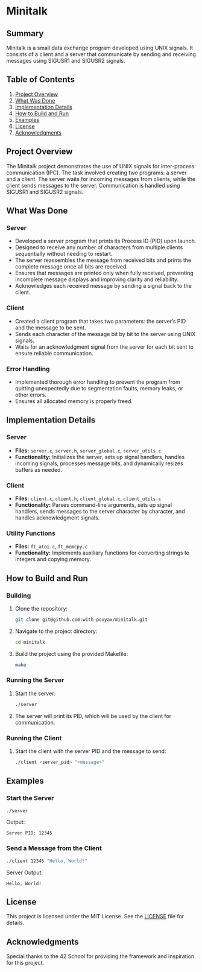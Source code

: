 # Minitalk

## Summary
Minitalk is a small data exchange program developed using UNIX signals. It consists of a client and a server that communicate by sending and receiving messages using SIGUSR1 and SIGUSR2 signals.

## Table of Contents
1. [Project Overview](#project-overview)
2. [What Was Done](#what-was-done)
3. [Implementation Details](#implementation-details)
4. [How to Build and Run](#how-to-build-and-run)
5. [Examples](#examples)
6. [License](#license)
7. [Acknowledgments](#acknowledgments)

## Project Overview
The Minitalk project demonstrates the use of UNIX signals for inter-process communication (IPC). The task involved creating two programs: a server and a client. The server waits for incoming messages from clients, while the client sends messages to the server. Communication is handled using SIGUSR1 and SIGUSR2 signals.

## What Was Done

### Server
- Developed a server program that prints its Process ID (PID) upon launch.
- Designed to receive any number of characters from multiple clients sequentially without needing to restart.
- The server reassembles the message from received bits and prints the complete message once all bits are received.
- Ensures that messages are printed only when fully received, preventing incomplete message displays and improving clarity and reliability.
- Acknowledges each received message by sending a signal back to the client.

### Client
- Created a client program that takes two parameters: the server’s PID and the message to be sent.
- Sends each character of the message bit by bit to the server using UNIX signals.
- Waits for an acknowledgment signal from the server for each bit sent to ensure reliable communication.

### Error Handling
- Implemented thorough error handling to prevent the program from quitting unexpectedly due to segmentation faults, memory leaks, or other errors.
- Ensures all allocated memory is properly freed.

## Implementation Details

### Server
- **Files:** `server.c`, `server.h`, `server_global.c`, `server_utils.c`
- **Functionality:** Initializes the server, sets up signal handlers, handles incoming signals, processes message bits, and dynamically resizes buffers as needed.

### Client
- **Files:** `client.c`, `client.h`, `client_global.c`, `client_utils.c`
- **Functionality:** Parses command-line arguments, sets up signal handlers, sends messages to the server character by character, and handles acknowledgment signals.

### Utility Functions
- **Files:** `ft_atoi.c`, `ft_memcpy.c`
- **Functionality:** Implements auxiliary functions for converting strings to integers and copying memory.

## How to Build and Run

### Building
1. Clone the repository:
   ```sh
   git clone git@github.com:with-pouyax/minitalk.git
   ```
2. Navigate to the project directory:
   ```sh
   cd minitalk
   ```
3. Build the project using the provided Makefile:
   ```sh
   make
   ```

### Running the Server
1. Start the server:
   ```sh
   ./server
   ```
2. The server will print its PID, which will be used by the client for communication.

### Running the Client
1. Start the client with the server PID and the message to send:
   ```sh
   ./client <server_pid> "<message>"
   ```

## Examples

### Start the Server
```sh
./server
```
Output:
```
Server PID: 12345
```

### Send a Message from the Client
```sh
./client 12345 "Hello, World!"
```
Server Output:
```
Hello, World!
```

## License
This project is licensed under the MIT License. See the [LICENSE](LICENSE) file for details.

## Acknowledgments
Special thanks to the 42 School for providing the framework and inspiration for this project.
